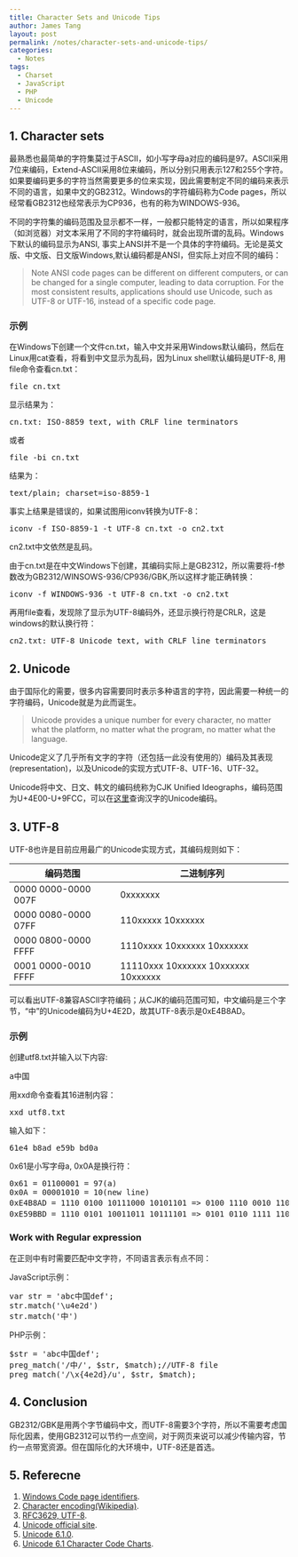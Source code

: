 ```yaml
---
title: Character Sets and Unicode Tips
author: James Tang
layout: post
permalink: /notes/character-sets-and-unicode-tips/
categories:
  - Notes
tags:
  - Charset
  - JavaScript
  - PHP
  - Unicode
---
```

## 1. Character sets

最熟悉也最简单的字符集莫过于ASCII，如小写字母a对应的编码是97。ASCII采用7位来编码，Extend-ASCII采用8位来编码，所以分别只用表示127和255个字符。如果要编码更多的字符当然需要更多的位来实现，因此需要制定不同的编码来表示不同的语言，如果中文的GB2312。Windows的字符编码称为Code pages，所以经常看GB2312也经常表示为CP936，也有的称为WINDOWS-936。

不同的字符集的编码范围及显示都不一样，一般都只能特定的语言，所以如果程序（如浏览器）对文本采用了不同的字符编码时，就会出现所谓的乱码。Windows下默认的编码显示为ANSI, 事实上ANSI并不是一个具体的字符编码。无论是英文版、中文版、日文版Windows,默认编码都是ANSI，但实际上对应不同的编码：

> Note ANSI code pages can be different on different computers, or can be changed for a single computer, leading to data corruption. For the most consistent results, applications should use Unicode, such as UTF-8 or UTF-16, instead of a specific code page.

### 示例

在Windows下创建一个文件cn.txt，输入中文并采用Windows默认编码，然后在Linux用cat查看，将看到中文显示为乱码，因为Linux shell默认编码是UTF-8, 用file命令查看cn.txt：

<pre class="brush:bash">file cn.txt
</pre>

显示结果为：

<pre class="brush:plain">cn.txt: ISO-8859 text, with CRLF line terminators
</pre>

或者

<pre class="brush:bash">file -bi cn.txt
</pre>

结果为：

<pre class="brush:plain">text/plain; charset=iso-8859-1
</pre>

事实上结果是错误的，如果试图用iconv转换为UTF-8：

<pre class="brush:bash">iconv -f ISO-8859-1 -t UTF-8 cn.txt -o cn2.txt
</pre>

cn2.txt中文依然是乱码。

由于cn.txt是在中文Windows下创建，其编码实际上是GB2312，所以需要将-f参数改为GB2312/WINSOWS-936/CP936/GBK,所以这样才能正确转换：

<pre class="brush:bash">iconv -f WINDOWS-936 -t UTF-8 cn.txt -o cn2.txt
</pre>

再用file查看，发现除了显示为UTF-8编码外，还显示换行符是CRLR，这是windows的默认换行符：

<pre class="brush:plain">cn2.txt: UTF-8 Unicode text, with CRLF line terminators
</pre>

## 2. Unicode

由于国际化的需要，很多内容需要同时表示多种语言的字符，因此需要一种统一的字符编码，Unicode就是为此而诞生。

> Unicode provides a unique number for every character, no matter what the platform, no matter what the program, no matter what the language.

Unicode定义了几乎所有文字的字符（还包括一此没有使用的）编码及其表现(representation)，以及Unicode的实现方式UTF-8、UTF-16、UTF-32。

Unicode将中文、日文、韩文的编码统称为CJK Unified Ideographs，编码范围为U+4E00-U+9FCC，可以在[这里][1]查询汉字的Unicode编码。

## 3. UTF-8

UTF-8也许是目前应用最广的Unicode实现方式，其编码规则如下：

| 编码范围                | 二进制序列                               |
| ------------------- | ----------------------------------- |
| 0000 0000-0000 007F | 0xxxxxxx                            |
| 0000 0080-0000 07FF | 110xxxxx 10xxxxxx                   |
| 0000 0800-0000 FFFF | 1110xxxx 10xxxxxx 10xxxxxx          |
| 0001 0000-0010 FFFF | 11110xxx 10xxxxxx 10xxxxxx 10xxxxxx |

可以看出UTF-8兼容ASCII字符编码；从CJK的编码范围可知，中文编码是三个字节，“中”的Unicode编码为U+4E2D，故其UTF-8表示是0xE4B8AD。

### 示例

创建utf8.txt并输入以下内容:

<pre class="brush:plain">a中国
</pre>

用xxd命令查看其16进制内容：

<pre class="brush:bash">xxd utf8.txt
</pre>

输入如下：

<pre class="brush:plain">61e4 b8ad e59b bd0a
</pre>

0x61是小写字母a, 0x0A是换行符：

<pre class="brush:plain">0x61 = 01100001 = 97(a)
0x0A = 00001010 = 10(new line)
0xE4B8AD = 1110 0100 10111000 10101101 => 0100 1110 0010 1101 = 4E2D(中)
0xE59BBD = 1110 0101 10011011 10111101 => 0101 0110 1111 1101 = 56FD(国)
</pre>

### Work with Regular expression

在正则中有时需要匹配中文字符，不同语言表示有点不同：

JavaScript示例：

<pre class="brush:javascript">var str = 'abc中国def';
str.match('\u4e2d')
str.match('中')
</pre>

PHP示例：

<pre class="brush:php">$str = 'abc中国def';
preg_match('/中/', $str, $match);//UTF-8 file
preg_match('/\x{4e2d}/u', $str, $match);
</pre>

## 4. Conclusion

GB2312/GBK是用两个字节编码中文，而UTF-8需要3个字符，所以不需要考虑国际化因素，使用GB2312可以节约一点空间，对于网页来说可以减少传输内容，节约一点带宽资源。但在国际化的大环境中，UTF-8还是首选。

## 5. Referecne

1. [ Windows Code page identifiers][2].  
2. [Character encoding(Wikipedia)][3].  
3. [RFC3629, UTF-8][4].  
4. [Unicode official site][5].  
5. [Unicode 6.1.0][6].  
6. [Unicode 6.1 Character Code Charts][7].

 [1]: http://www.unicode.org/charts/unihan.html
 [2]: http://msdn.microsoft.com/en-us/library/windows/desktop/dd317756(v=vs.85).aspx "Windows Code page identifiers"
 [3]: http://en.wikipedia.org/wiki/Character_encoding
 [4]: http://tools.ietf.org/html/rfc3629
 [5]: http://www.unicode.org/
 [6]: http://www.unicode.org/versions/Unicode6.1.0/
 [7]: http://www.unicode.org/charts/